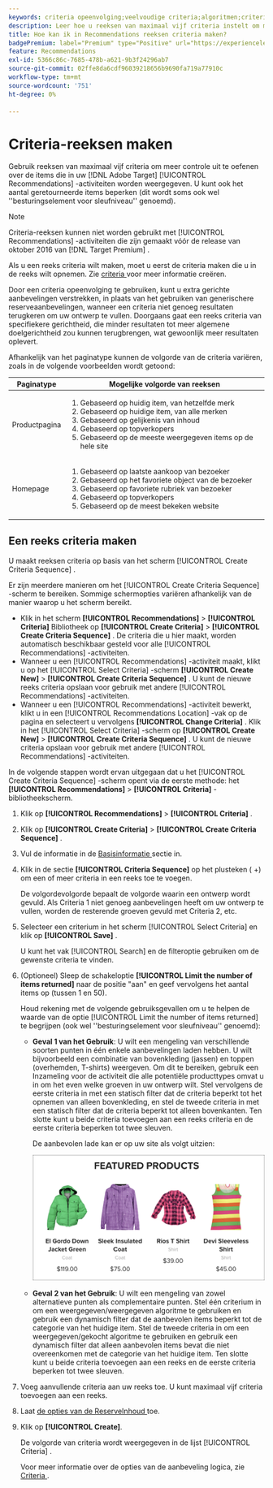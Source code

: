 ```yaml
---
keywords: criteria opeenvolging;veelvoudige criteria;algoritmen;criteria;aanbevelingen criteria;opeenvolging;grens aantal teruggekeerde punten;groefniveaucontrole;groef
description: Leer hoe u reeksen van maximaal vijf criteria instelt om meer controle uit te oefenen over de items die in uw Recommendations-activiteiten worden weergegeven.
title: Hoe kan ik in Recommendations reeksen criteria maken?
badgePremium: label="Premium" type="Positive" url="https://experienceleague.adobe.com/docs/target/using/introduction/intro.html?lang=en#premium newtab=true" tooltip="Kijk wat er in Target Premium is opgenomen."
feature: Recommendations
exl-id: 5366c86c-7685-478b-a621-9b3f24296ab7
source-git-commit: 02ffe8da6cdf96039218656b9690fa719a77910c
workflow-type: tm+mt
source-wordcount: '751'
ht-degree: 0%

---
```


# Criteria-reeksen maken

Gebruik reeksen van maximaal vijf criteria om meer controle uit te oefenen over de items die in uw [!DNL Adobe Target] [!UICONTROL Recommendations] -activiteiten worden weergegeven. U kunt ook het aantal geretourneerde items beperken (dit wordt soms ook wel &#39;&#39;besturingselement voor sleufniveau&#39;&#39; genoemd).

>[!NOTE]
>
>Criteria-reeksen kunnen niet worden gebruikt met [!UICONTROL Recommendations] -activiteiten die zijn gemaakt vóór de release van oktober 2016 van [!DNL Target Premium] .

Als u een reeks criteria wilt maken, moet u eerst de criteria maken die u in de reeks wilt opnemen. Zie [ criteria ](/help/main/c-recommendations/c-algorithms/create-new-algorithm.md) voor meer informatie creëren.

Door een criteria opeenvolging te gebruiken, kunt u extra gerichte aanbevelingen verstrekken, in plaats van het gebruiken van generischere reserveaanbevelingen, wanneer een criteria niet genoeg resultaten terugkeren om uw ontwerp te vullen. Doorgaans gaat een reeks criteria van specifiekere gerichtheid, die minder resultaten tot meer algemene doelgerichtheid zou kunnen terugbrengen, wat gewoonlijk meer resultaten oplevert.

Afhankelijk van het paginatype kunnen de volgorde van de criteria variëren, zoals in de volgende voorbeelden wordt getoond:

| Paginatype | Mogelijke volgorde van reeksen |
| --- | --- |
| Productpagina | <ol><li>Gebaseerd op huidig item, van hetzelfde merk</li><li>Gebaseerd op huidige item, van alle merken</li><li>Gebaseerd op gelijkenis van inhoud</li><li>Gebaseerd op topverkopers</li><li>Gebaseerd op de meeste weergegeven items op de hele site</li></ol> |
| Homepage | <ol><li>Gebaseerd op laatste aankoop van bezoeker </li><li>Gebaseerd op het favoriete object van de bezoeker</li><li>Gebaseerd op favoriete rubriek van bezoeker</li><li>Gebaseerd op topverkopers</li><li>Gebaseerd op de meest bekeken website</li></ol> |

## Een reeks criteria maken

U maakt reeksen criteria op basis van het scherm [!UICONTROL Create Criteria Sequence] .

Er zijn meerdere manieren om het [!UICONTROL Create Criteria Sequence] -scherm te bereiken. Sommige schermopties variëren afhankelijk van de manier waarop u het scherm bereikt.

* Klik in het scherm **[!UICONTROL Recommendations]** > **[!UICONTROL Criteria]** Bibliotheek op **[!UICONTROL Create Criteria]** > **[!UICONTROL Create Criteria Sequence]** . De criteria die u hier maakt, worden automatisch beschikbaar gesteld voor alle [!UICONTROL Recommendations] -activiteiten.
* Wanneer u een [!UICONTROL Recommendations] -activiteit maakt, klikt u op het [!UICONTROL Select Criteria] -scherm **[!UICONTROL Create New]** > **[!UICONTROL Create Criteria Sequence]** . U kunt de nieuwe reeks criteria opslaan voor gebruik met andere [!UICONTROL Recommendations] -activiteiten.
* Wanneer u een [!UICONTROL Recommendations] -activiteit bewerkt, klikt u in een [!UICONTROL Recommendations Location] -vak op de pagina en selecteert u vervolgens **[!UICONTROL Change Criteria]** . Klik in het [!UICONTROL Select Criteria] -scherm op **[!UICONTROL Create New]** > **[!UICONTROL Create Criteria Sequence]** . U kunt de nieuwe criteria opslaan voor gebruik met andere [!UICONTROL Recommendations] -activiteiten.

In de volgende stappen wordt ervan uitgegaan dat u het [!UICONTROL Create Criteria Sequence] -scherm opent via de eerste methode: het **[!UICONTROL Recommendations]** > **[!UICONTROL Criteria]** -bibliotheekscherm.

1. Klik op **[!UICONTROL Recommendations]** > **[!UICONTROL Criteria]** .

1. Klik op **[!UICONTROL Create Criteria]** > **[!UICONTROL Create Criteria Sequence]** .

1. Vul de informatie in de [ Basisinformatie ](/help/main/c-recommendations/c-algorithms/create-new-algorithm.md#info) sectie in.

1. Klik in de sectie **[!UICONTROL Criteria Sequence]** op het plusteken ( +) om een of meer criteria in een reeks toe te voegen.

   De volgordevolgorde bepaalt de volgorde waarin een ontwerp wordt gevuld. Als Criteria 1 niet genoeg aanbevelingen heeft om uw ontwerp te vullen, worden de resterende groeven gevuld met Criteria 2, etc.

1. Selecteer een criterium in het scherm [!UICONTROL Select Criteria] en klik op **[!UICONTROL Save]** .

   U kunt het vak [!UICONTROL Search] en de filteroptie gebruiken om de gewenste criteria te vinden.

1. (Optioneel) Sleep de schakeloptie **[!UICONTROL Limit the number of items returned]** naar de positie &quot;aan&quot; en geef vervolgens het aantal items op (tussen 1 en 50).

   Houd rekening met de volgende gebruiksgevallen om u te helpen de waarde van de optie [!UICONTROL Limit the number of items returned] te begrijpen (ook wel &#39;&#39;besturingselement voor sleufniveau&#39;&#39; genoemd):

   * **Geval 1 van het Gebruik**: U wilt een mengeling van verschillende soorten punten in één enkele aanbevelingen laden hebben. U wilt bijvoorbeeld een combinatie van bovenkleding (jassen) en toppen (overhemden, T-shirts) weergeven. Om dit te bereiken, gebruik een Inzameling voor de activiteit die alle potentiële producttypes omvat u in om het even welke groeven in uw ontwerp wilt. Stel vervolgens de eerste criteria in met een statisch filter dat de criteria beperkt tot het opnemen van alleen bovenkleding, en stel de tweede criteria in met een statisch filter dat de criteria beperkt tot alleen bovenkanten. Ten slotte kunt u beide criteria toevoegen aan een reeks criteria en de eerste criteria beperken tot twee sleuven.

     De aanbevolen lade kan er op uw site als volgt uitzien:

     ![ Aanbevolen de aanbevelingen van Producten het dienblad ](/help/main/c-recommendations/c-algorithms/assets/featured-products.png)

   * **Geval 2 van het Gebruik**: U wilt een mengeling van zowel alternatieve punten als complementaire punten. Stel één criterium in om een weergegeven/weergegeven algoritme te gebruiken en gebruik een dynamisch filter dat de aanbevolen items beperkt tot de categorie van het huidige item. Stel de tweede criteria in om een weergegeven/gekocht algoritme te gebruiken en gebruik een dynamisch filter dat alleen aanbevolen items bevat die niet overeenkomen met de categorie van het huidige item. Ten slotte kunt u beide criteria toevoegen aan een reeks en de eerste criteria beperken tot twee sleuven.

1. Voeg aanvullende criteria aan uw reeks toe. U kunt maximaal vijf criteria toevoegen aan een reeks.

1. Laat [ de opties van de ReserveInhoud ](/help/main/c-recommendations/c-algorithms/create-new-algorithm.md#content) toe.

1. Klik op **[!UICONTROL Create]**.

   De volgorde van criteria wordt weergegeven in de lijst [!UICONTROL Criteria] .

   Voor meer informatie over de opties van de aanbeveling logica, zie [ Criteria ](/help/main/c-recommendations/c-algorithms/algorithms.md).
